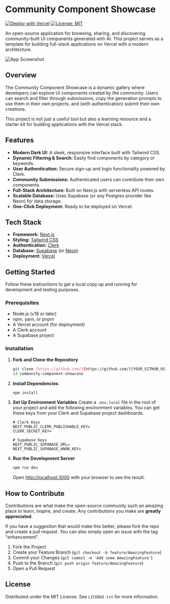 # Community Component Showcase

[![Deploy with Vercel](https://vercel.com/button)](https://vercel.com/new/clone?repository-url=https%3A%2F%2Fgithub.com%2F{YOUR_GITHUB_USERNAME}%2Fcommunity-component-showcase)
[![License: MIT](https://img.shields.io/badge/License-MIT-blue.svg)](https://opensource.org/licenses/MIT)

An open-source application for browsing, sharing, and discovering community-built UI components generated with AI. This project serves as a template for building full-stack applications on Vercel with a modern architecture.

<!-- Add a screenshot of the live application here -->
![App Screenshot ](https://github.com/MythiFi/community-component-showcase/raw/main/path/to/your/image.png)
## Overview

The Community Component Showcase is a dynamic gallery where developers can explore UI components created by the community. Users can search and filter through submissions, copy the generation prompts to use them in their own projects, and (with authentication) submit their own creations.

This project is not just a useful tool but also a learning resource and a starter kit for building applications with the Vercel stack.

## Features

-   **Modern Dark UI:** A sleek, responsive interface built with Tailwind CSS.
-   **Dynamic Filtering & Search:** Easily find components by category or keywords.
-   **User Authentication:** Secure sign-up and login functionality powered by Clerk.
-   **Community Submissions:** Authenticated users can contribute their own components.
-   **Full-Stack Architecture:** Built on Next.js with serverless API routes.
-   **Scalable Database:** Uses Supabase (or any Postgres provider like Neon) for data storage.
-   **One-Click Deployment:** Ready to be deployed on Vercel.

## Tech Stack

-   **Framework:** [Next.js](https://nextjs.org/)
-   **Styling:** [Tailwind CSS](https://tailwindcss.com/)
-   **Authentication:** [Clerk](https://clerk.com/)
-   **Database:** [Supabase](https://supabase.io/) (or [Neon](https://neon.tech/))
-   **Deployment:** [Vercel](https://vercel.com/)

## Getting Started

Follow these instructions to get a local copy up and running for development and testing purposes.

### Prerequisites

-   Node.js (v18 or later)
-   npm, yarn, or pnpm
-   A Vercel account (for deployment)
-   A Clerk account
-   A Supabase project

### Installation

1.  **Fork and Clone the Repository**
    ```sh
    git clone [https://github.com/](https://github.com/){YOUR_GITHUB_USERNAME}/community-component-showcase.git
    cd community-component-showcase
    ```

2.  **Install Dependencies**
    ```sh
    npm install
    ```

3.  **Set Up Environment Variables**
    Create a `.env.local` file in the root of your project and add the following environment variables. You can get these keys from your Clerk and Supabase project dashboards.

    ```env
    # Clerk Keys
    NEXT_PUBLIC_CLERK_PUBLISHABLE_KEY=
    CLERK_SECRET_KEY=

    # Supabase Keys
    NEXT_PUBLIC_SUPABASE_URL=
    NEXT_PUBLIC_SUPABASE_ANON_KEY=
    ```

4.  **Run the Development Server**
    ```sh
    npm run dev
    ```
    Open [http://localhost:3000](http://localhost:3000) with your browser to see the result.

## How to Contribute

Contributions are what make the open-source community such an amazing place to learn, inspire, and create. Any contributions you make are **greatly appreciated**.

If you have a suggestion that would make this better, please fork the repo and create a pull request. You can also simply open an issue with the tag "enhancement".

1.  Fork the Project
2.  Create your Feature Branch (`git checkout -b feature/AmazingFeature`)
3.  Commit your Changes (`git commit -m 'Add some AmazingFeature'`)
4.  Push to the Branch (`git push origin feature/AmazingFeature`)
5.  Open a Pull Request

## License

Distributed under the MIT License. See `LICENSE.txt` for more information.
